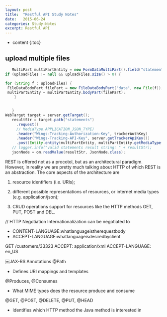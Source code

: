 ```yaml
---
layout: post
title:  "Restful API Study Notes"
date:   2015-06-24
categories: Study-Notes
excerpt: Restful API
---
```


* content
{:toc}

## upload multiple files
~~~ java
   MultiPart multiPartEntity = new FormDataMultiPart().field("statements", stmts.toString());
if (uploadFiles != null && uploadFiles.size() > 0) {

for (String f : uploadFiles) {
 FileDataBodyPart filePart = new FileDataBodyPart("data", new File(f));
 multiPartEntity = multiPartEntity.bodyPart(filePart);
    }


   }
WebTarget target = server.getTarget();
   resultStr = target.path("statements")
     .request()
     // MediaType.APPLICATION_JSON_TYPE)
     .header("Wings-Tracking-Authorization-Key", trackerAuthKey)
     .header("Wings-Tracking-API-Key", server.getTrackerApiKey())
     .post(Entity.entity(multiPartEntity, multiPartEntity.getMediaType()), String.class);
   // logger.info("valid statements result string: " + resultStr);
   jsonNode = om.readValue(resultStr, JsonNode.class);
~~~

REST is offered not as a procotol, but as an architectural paradigm. However, in reality we are pretty much talking about HTTP of which REST is an abstraction. The core aspects of the architecture are
1. resource identifiers (i.e. URIs);

2. different possible representations of resources, or internet media types (e.g. application/json);

3. CRUD operations support for resources like the HTTP methods  GET, PUT, POST and DEL.

// HTTP Negotiation
Internationalization can be negotiated to
* CONTENT-LANGUAGE:whatlanguageistherequestbody
* ACCEPT-LANGUAGE:whatlanguageisdesiredbyclient

GET /customers/33323
ACCEPT: application/xml
ACCEPT-LANGUAGE: en_US

￼JAX-RS Annotations
@Path
* Defines URI mappings and templates

@Produces, @Consumes
* What MIME types does the resource produce and consume

@GET, @POST, @DELETE, @PUT, @HEAD

* Identifies which HTTP method the Java method is interested in
